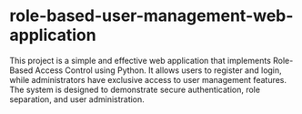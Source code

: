 # role-based-user-management-web-application


This project is a simple and effective web application that implements Role-Based Access Control  using Python. It allows users to register and login, while administrators have exclusive access to user management features. The system is designed to demonstrate secure authentication, role separation, and user administration.

